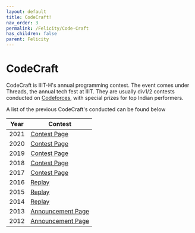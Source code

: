 ```yaml
---
layout: default
title: CodeCraft!
nav_order: 3
permalink: /Felicity/Code-Craft
has_children: false
parent: Felicity
---
```


# CodeCraft

CodeCraft is IIIT-H's annual programming contest. The event comes under Threads, the annual tech fest at IIIT. They are usually div1/2 contests conducted on [Codeforces](https://codeforces.com/), with special prizes for top Indian performers.

A list of the previous CodeCraft's conducted can be found below

| Year | Contest                                                      	|
| ---- | -------------------------------------------------------------- |
| 2021 | [Contest Page](https://codeforces.com/contest/1498)            |
| 2020 | [Contest Page](https://codeforces.com/contest/1316)            |
| 2019 | [Contest Page](https://codeforces.com/contest/1111)            |
| 2018 | [Contest Page](https://codeforces.com/contest/914)             |
| 2017 | [Contest Page](https://codeforces.com/contest/757)             |
| 2016 | [Replay](https://codeforces.com/gym/100889)                  	|
| 2015 | [Replay](https://codeforces.com/gym/100589)                  	|
| 2014 | [Replay](https://www.codechef.com/CDCRFT14)                  	|
| 2013 | [Announcement Page](https://codeforces.com.cn/blog/entry/6694) |
| 2012 | [Announcement Page](https://codeforces.com/blog/entry/3855)  	|
